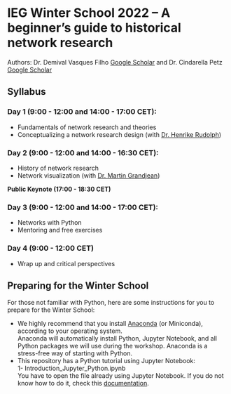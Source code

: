# IEG Winter School 2022 – A beginner’s guide to historical network research

Authors: Dr. Demival Vasques Filho [Google Scholar](https://scholar.google.com/citations?user=f8pD2ucAAAAJ&hl=en&authuser=1) and Dr. Cindarella Petz [Google Scholar](https://scholar.google.com/citations?view_op=list_works&hl=de&hl=de&user=tCmBIasAAAAJ)

## Syllabus

### Day 1 (9:00 - 12:00 and 14:00 - 17:00 CET):  

 - Fundamentals of network research and theories
 - Conceptualizing a network research design (with [Dr. Henrike Rudolph](https://www.sinologie-goettingen.de/seminar/person/dr-henrike-rudolph/))  

### Day 2 (9:00 - 12:00 and 14:00 - 16:30 CET):  

 - History of network research  
 - Network visualization (with [Dr. Martin Grandjean](http://www.martingrandjean.ch/))  

**Public Keynote (17:00 - 18:30 CET)**  

### Day 3 (9:00 - 12:00 and 14:00 - 17:00 CET):  

 - Networks with Python
 - Mentoring and free exercises  

### Day 4 (9:00 - 12:00 CET)  

 - Wrap up and critical perspectives  

## Preparing for the Winter School  

For those not familiar with Python, here are some instructions for you to prepare for the Winter School:

 - We highly recommend that you install [Anaconda](https://www.anaconda.com/products/individual) (or Miniconda), according to your operating system.  
Anaconda will automatically install Python, Jupyter Notebook, and all Python packages we will use during the workshop. Anaconda is a stress-free way of starting with Python.  
 - This repository has a Python tutorial using Jupyter Notebook:  
     1- Introduction_Jupyter_Python.ipynb  
     You have to open the file already using Jupyter Notebook. If you do not know how to do it, check this [documentation](https://docs.anaconda.com/ae-notebooks/user-guide/basic-tasks/apps/jupyter/index.html). 

